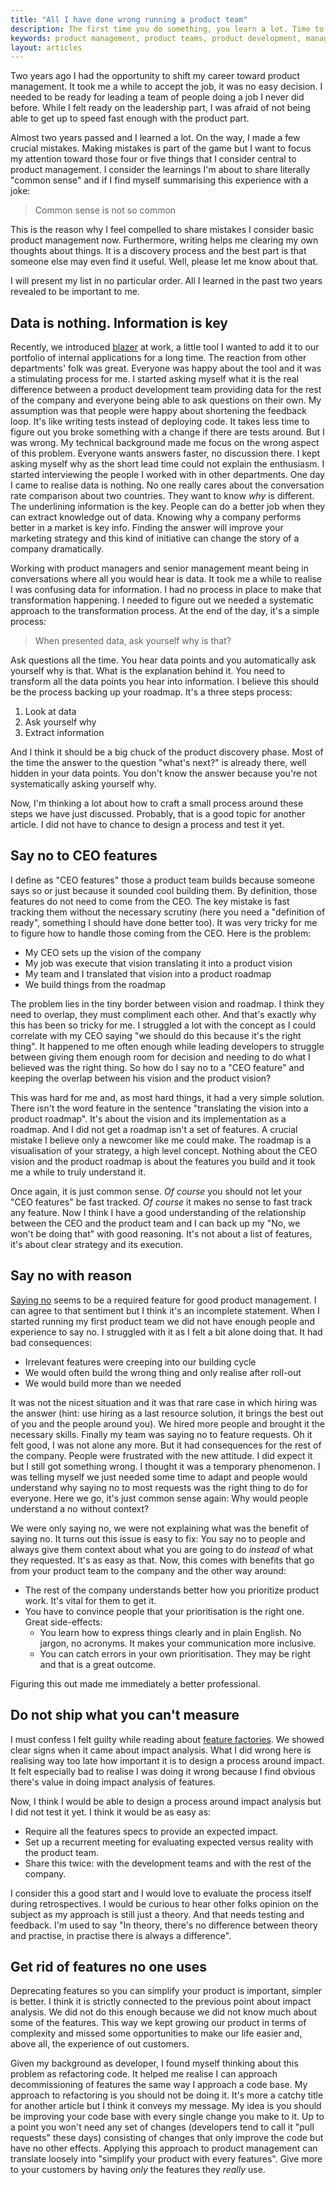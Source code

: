 ```yaml
---
title: "All I have done wrong running a product team"
description: The first time you do something, you learn a lot. Time to share that.
keywords: product management, product teams, product development, management
layout: articles
---
```


Two years ago I had the opportunity to shift my career toward product
management. It took me a while to accept the job, it was no easy decision.
I needed to be ready for leading a team of people doing a job I never did
before. While I felt ready on the leadership part, I was afraid of not being
able to get up to speed fast enough with the product part.

Almost two years passed and I learned a lot. On the way, I made a few crucial
mistakes. Making mistakes is part of the game but I want to focus my attention
toward those four or five things that I consider central to product
management. I consider the learnings I'm about to share literally "common
sense" and if I find myself summarising this experience with a joke:

> Common sense is not so common

This is the reason why I feel compelled to share mistakes I consider basic
product management now. Furthermore, writing helps me clearing my own thoughts
about things. It is a discovery process and the best part is that someone else
may even find it useful. Well, please let me know about that.

I will present my list in no particular order. All I learned in the past two
years revealed to be important to me.

## Data is nothing. Information is key

Recently, we introduced [blazer](https://github.com/ankane/blazer) at work,
a little tool I wanted to add it to our portfolio of internal applications for
a long time. The reaction from other departments' folk was great. Everyone was
happy about the tool and it was a stimulating process for me. I started asking
myself what it is the real difference between a product development team
providing data for the rest of the company and everyone being able to ask
questions on their own. My assumption was that people were happy about
shortening the feedback loop. It's like writing tests instead of deploying
code. It takes less time to figure out you broke something with a change if
there are tests around. But I was wrong. My technical background made me focus
on the wrong aspect of this problem. Everyone wants answers faster, no
discussion there. I kept asking myself why as the short lead time could not
explain the enthusiasm. I started interviewing the people I worked with in
other departments. One day I came to realise data is nothing. No one really
cares about the conversation rate comparison about two countries. They want to
know *why* is different. The underlining information is the key. People can do
a better job when they can extract knowledge out of data. Knowing why
a company performs better in a market is key info. Finding the answer will
improve your marketing strategy and this kind of initiative can change the
story of a company dramatically.

Working with product managers and senior management meant being in
conversations where all you would hear is data. It took me a while to realise
I was confusing data for information. I had no process in place to make that
transformation happening. I needed to figure out we needed a systematic
approach to the transformation process. At the end of the day, it's a simple
process:

> When presented data, ask yourself why is that?

Ask questions all the time. You hear data points and you automatically ask
yourself why is that. What is the explanation behind it. You need to transform
all the data points you hear into information. I believe this should be the
process backing up your roadmap. It's a three steps process:

1. Look at data
2. Ask yourself why
3. Extract information

And I think it should be a big chuck of the product discovery phase. Most of
the time the answer to the question "what's next?" is already there, well
hidden in your data points. You don't know the answer because you're not
systematically asking yourself why.

Now, I'm thinking a lot about how to craft a small process around these steps
we have just discussed. Probably, that is a good topic for another article.
I did not have to chance to design a process and test it yet.

## Say no to CEO features

I define as "CEO features" those a product team builds because someone says so
or just because it sounded cool building them. By definition, those features
do not need to come from the CEO. The key mistake is fast tracking them
without the necessary scrutiny (here you need a "definition of ready",
something I should have done better too). It was very tricky for me to figure
how to handle those coming from the CEO. Here is the problem:

- My CEO sets up the vision of the company
- My job was execute that vision translating it into a product vision
- My team and I translated that vision into a product roadmap
- We build things from the roadmap

The problem lies in the tiny border between vision and roadmap. I think they
need to overlap, they must compliment each other. And that's exactly why this
has been so tricky for me. I struggled a lot with the concept as I could
correlate with my CEO saying "we should do this because it's the right thing".
It happened to me often enough while leading developers to struggle between
giving them enough room for decision and needing to do what I believed was the
right thing. So how do I say no to a "CEO feature" and keeping the overlap
between his vision and the product vision?

This was hard for me and, as most hard things, it had a very simple solution.
There isn't the word feature in the sentence "translating the vision into
a product roadmap". It's about the vision and its implementation as a roadmap.
And I did not get a roadmap isn't a set of features. A crucial mistake
I believe only a newcomer like me could make. The roadmap is a visualisation
of your strategy, a high level concept. Nothing about the CEO vision and the
product roadmap is about the features you build and it took me a while to
truly understand it.

Once again, it is just common sense. _Of course_ you should not let your "CEO
features" be fast tracked. _Of course_ it makes no sense to fast track any
feature. Now I think I have a good understanding of the relationship between
the CEO and the product team and I can back up my "No, we won't be doing that"
with good reasoning. It's not about a list of features, it's about clear
strategy and its execution.

## Say no with reason

[Saying no](https://duckduckgo.com/?q=saying+no+product+managment&ia=web)
seems to be a required feature for good product management. I can agree to
that sentiment but I think it's an incomplete statement. When I started
running my first product team we did not have enough people and experience to
say no. I struggled with it as I felt a bit alone doing that. It had bad
consequences:

- Irrelevant features were creeping into our building cycle
- We would often build the wrong thing and only realise after roll-out
- We would build more than we needed

It was not the nicest situation and it was that rare case in which hiring was
the answer (hint: use hiring as a last resource solution, it brings the best
out of you and the people around you). We hired more people and brought it the
necessary skills. Finally my team was saying no to feature requests. Oh it
felt good, I was not alone any more. But it had consequences for the rest of
the company. People were frustrated with the new attitude. I did expect it but
I still got something wrong. I thought it was a temporary phenomenon. I was
telling myself we just needed some time to adapt and people would understand
why saying no to most requests was the right thing to do for everyone. Here we
go, it's just common sense again: Why would people understand a no without
context?

We were only saying no, we were not explaining what was the benefit of saying
no. It turns out this issue is easy to fix: You say no to people and always
give them context about what you are going to do *instead* of what they
requested. It's as easy as that. Now, this comes with benefits that go from
your product team to the company and the other way around:

- The rest of the company understands better how you prioritize product work.
  It's vital for them to get it.
- You have to convince people that your prioritisation is the right one. Great
  side-effects:
  - You learn how to express things clearly and in plain English. No jargon,
    no acronyms. It makes your communication more inclusive.
  - You can catch errors in your own prioritisation. They may be right and
    that is a great outcome.

Figuring this out made me immediately a better professional.

## Do not ship what you can't measure

I must confess I felt guilty while reading about [feature
factories](https://hackernoon.com/12-signs-youre-working-in-a-feature-factory-44a5b938d6a2#.wkyer1gmt).
We showed clear signs when it came about impact analysis. What I did wrong
here is realising way too late how important it is to design a process around
impact. It felt especially bad to realise I was doing it wrong because I find
obvious there's value in doing impact analysis of features.

Now, I think I would be able to design a process around impact analysis but
I did not test it yet. I think it would be as easy as:

- Require all the features specs to provide an expected impact.
- Set up a recurrent meeting for evaluating expected versus reality with the
  product team.
- Share this twice: with the development teams and with the rest of the
  company.

I consider this a good start and I would love to evaluate the process itself
during retrospectives. I would be curious to hear other folks opinion on the
subject as my approach is still just a theory. And that needs testing and
feedback. I'm used to say "In theory, there's no difference between theory and
practise, in practise there is always a difference".

## Get rid of features no one uses

Deprecating features so you can simplify your product is important, simpler is
better. I think it is strictly connected to the previous point about impact
analysis. We did not do this enough because we did not know much about some of
the features. This way we kept growing our product in terms of complexity and
missed some opportunities to make our life easier and, above all, the
experience of out customers.

Given my background as developer, I found myself thinking about this problem
as refactoring code. It helped me realise I can approach decommissioning of
features the same way I approach a code base. My approach to refactoring is
you should not be doing it. It's more a catchy title for another article but
I think it conveys my message. My idea is you should be improving your code
base with every single change you make to it. Up to a point you won't need any
set of changes (developers tend to call it "pull requests" these days)
consisting of changes that only improve the code but have no other effects.
Applying this approach to product management can translate loosely into
"simplify your product with every features". Give more to your customers by
having *only* the features they *really* use.
